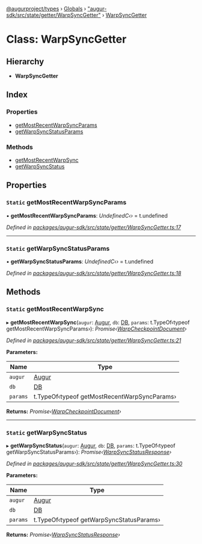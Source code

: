 [@augurproject/types](../README.md) › [Globals](../globals.md) › ["augur-sdk/src/state/getter/WarpSyncGetter"](../modules/_augur_sdk_src_state_getter_warpsyncgetter_.md) › [WarpSyncGetter](_augur_sdk_src_state_getter_warpsyncgetter_.warpsyncgetter.md)

# Class: WarpSyncGetter

## Hierarchy

* **WarpSyncGetter**

## Index

### Properties

* [getMostRecentWarpSyncParams](_augur_sdk_src_state_getter_warpsyncgetter_.warpsyncgetter.md#static-getmostrecentwarpsyncparams)
* [getWarpSyncStatusParams](_augur_sdk_src_state_getter_warpsyncgetter_.warpsyncgetter.md#static-getwarpsyncstatusparams)

### Methods

* [getMostRecentWarpSync](_augur_sdk_src_state_getter_warpsyncgetter_.warpsyncgetter.md#static-getmostrecentwarpsync)
* [getWarpSyncStatus](_augur_sdk_src_state_getter_warpsyncgetter_.warpsyncgetter.md#static-getwarpsyncstatus)

## Properties

### `Static` getMostRecentWarpSyncParams

▪ **getMostRecentWarpSyncParams**: *UndefinedC‹›* = t.undefined

*Defined in [packages/augur-sdk/src/state/getter/WarpSyncGetter.ts:17](https://github.com/AugurProject/augur/blob/88b6e76efb/packages/augur-sdk/src/state/getter/WarpSyncGetter.ts#L17)*

___

### `Static` getWarpSyncStatusParams

▪ **getWarpSyncStatusParams**: *UndefinedC‹›* = t.undefined

*Defined in [packages/augur-sdk/src/state/getter/WarpSyncGetter.ts:18](https://github.com/AugurProject/augur/blob/88b6e76efb/packages/augur-sdk/src/state/getter/WarpSyncGetter.ts#L18)*

## Methods

### `Static` getMostRecentWarpSync

▸ **getMostRecentWarpSync**(`augur`: [Augur](_augur_sdk_src_augur_.augur.md), `db`: [DB](_augur_sdk_src_state_db_db_.db.md), `params`: t.TypeOf‹typeof getMostRecentWarpSyncParams›): *Promise‹[WarpCheckpointDocument](../interfaces/_augur_sdk_src_state_db_warpsynccheckpointsdb_.warpcheckpointdocument.md)›*

*Defined in [packages/augur-sdk/src/state/getter/WarpSyncGetter.ts:21](https://github.com/AugurProject/augur/blob/88b6e76efb/packages/augur-sdk/src/state/getter/WarpSyncGetter.ts#L21)*

**Parameters:**

Name | Type |
------ | ------ |
`augur` | [Augur](_augur_sdk_src_augur_.augur.md) |
`db` | [DB](_augur_sdk_src_state_db_db_.db.md) |
`params` | t.TypeOf‹typeof getMostRecentWarpSyncParams› |

**Returns:** *Promise‹[WarpCheckpointDocument](../interfaces/_augur_sdk_src_state_db_warpsynccheckpointsdb_.warpcheckpointdocument.md)›*

___

### `Static` getWarpSyncStatus

▸ **getWarpSyncStatus**(`augur`: [Augur](_augur_sdk_src_augur_.augur.md), `db`: [DB](_augur_sdk_src_state_db_db_.db.md), `params`: t.TypeOf‹typeof getWarpSyncStatusParams›): *Promise‹[WarpSyncStatusResponse](../interfaces/_augur_sdk_src_state_getter_warpsyncgetter_.warpsyncstatusresponse.md)›*

*Defined in [packages/augur-sdk/src/state/getter/WarpSyncGetter.ts:30](https://github.com/AugurProject/augur/blob/88b6e76efb/packages/augur-sdk/src/state/getter/WarpSyncGetter.ts#L30)*

**Parameters:**

Name | Type |
------ | ------ |
`augur` | [Augur](_augur_sdk_src_augur_.augur.md) |
`db` | [DB](_augur_sdk_src_state_db_db_.db.md) |
`params` | t.TypeOf‹typeof getWarpSyncStatusParams› |

**Returns:** *Promise‹[WarpSyncStatusResponse](../interfaces/_augur_sdk_src_state_getter_warpsyncgetter_.warpsyncstatusresponse.md)›*
